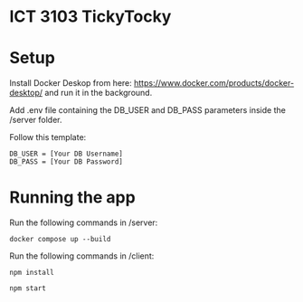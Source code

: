 # ICT 3103 TickyTocky

# Setup

Install Docker Deskop from here: https://www.docker.com/products/docker-desktop/ and run it in the background.

Add .env file containing the DB_USER and DB_PASS parameters inside the /server folder.

Follow this template:

```env
DB_USER = [Your DB Username]
DB_PASS = [Your DB Password]
```

# Running the app

Run the following commands in /server:

`docker compose up --build`

Run the following commands in /client:

`npm install`

`npm start`
